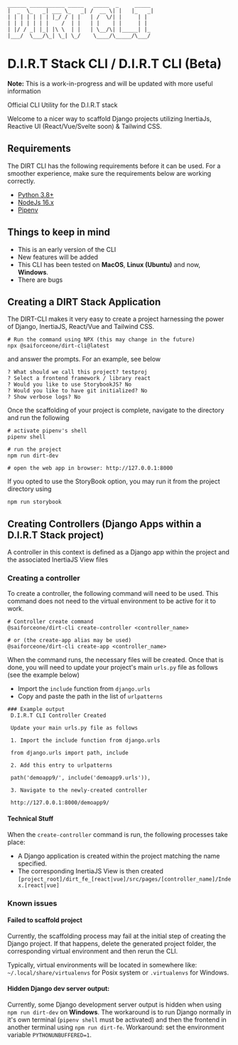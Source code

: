 ```
______ ___________ _____   _____  _     _____ 
|  _  \_   _| ___ \_   _| /  __ \| |   |_   _|
| | | | | | | |_/ / | |   | /  \/| |     | |  
| | | | | | |    /  | |   | |    | |     | |  
| |/ / _| |_| |\ \  | |   | \__/\| |_____| |_ 
|___/  \___/\_| \_| \_/    \____/\_____/\___/ 
```
# D.I.R.T Stack CLI / D.I.R.T CLI (Beta)
__Note:__ This is a work-in-progress and will be updated with more useful information

Official CLI Utility for the D.I.R.T stack

Welcome to a nicer way to scaffold Django projects utilizing InertiaJs, Reactive UI (React/Vue/Svelte soon) & Tailwind CSS.

## Requirements
The DIRT CLI has the following requirements before it can be used. For a smoother experience, make sure the requirements below are working correctly.
* [Python 3.8+](https://www.python.org/)
* [NodeJs 16.x](https://nodejs.org/en)
* [Pipenv](https://pipenv.pypa.io/en/latest/) 

## Things to keep in mind
* This is an early version of the CLI
* New features will be added
* This CLI has been tested on __MacOS__, __Linux (Ubuntu)__ and now, __Windows__.
* There are bugs

## Creating a DIRT Stack Application

The DIRT-CLI makes it very easy to create a project harnessing the power of Django, InertiaJS, React/Vue and Tailwind CSS.

```shell
# Run the command using NPX (this may change in the future)
npx @saiforceone/dirt-cli@latest
```
and answer the prompts. For an example, see below

```shell
? What should we call this project? testproj
? Select a frontend framework / library react
? Would you like to use StorybookJS? No
? Would you like to have git initialized? No
? Show verbose logs? No
```

Once the scaffolding of your project is complete, navigate to the directory and run the following
```shell
# activate pipenv's shell
pipenv shell

# run the project
npm run dirt-dev

# open the web app in browser: http://127.0.0.1:8000
```

If you opted to use the StoryBook option, you may run it from the project directory using
```shell
npm run storybook
```

## Creating Controllers (Django Apps within a D.I.R.T Stack project)

A controller in this context is defined as a Django app within the project and the associated InertiaJS View files

### Creating a controller

To create a controller, the following command will need to be used. 
This command does not need to the virtual environment to be active for it to work.

```shell
# Controller create command
@saiforceone/dirt-cli create-controller <controller_name>

# or (the create-app alias may be used)
@saiforceone/dirt-cli create-app <controller_name>
```

When the command runs, the necessary files will be created. Once that is done, you will need to update your project's main `urls.py` file as follows (see the example below)
* Import the `include` function from `django.urls`
* Copy and paste the path in the list of `urlpatterns` 

```shell
### Example output
 D.I.R.T CLI Controller Created

 Update your main urls.py file as follows

 1. Import the include function from django.urls

 from django.urls import path, include

 2. Add this entry to urlpatterns

 path('demoapp9/', include('demoapp9.urls')),

 3. Navigate to the newly-created controller

 http://127.0.0.1:8000/demoapp9/
```

#### Technical Stuff
When the `create-controller` command is run, the following processes take place:
* A Django application is created within the project matching the name specified. 
* The corresponding InertiaJS View is then created `[project_root]/dirt_fe_[react|vue]/src/pages/[controller_name]/Index.[react|vue]`

### Known issues

#### Failed to scaffold project
Currently, the scaffolding process may fail at the initial step of creating the Django project. If that happens, delete the generated project folder, the corresponding virtual environment and then rerun the CLI.

Typically, virtual environments will be located in somewhere like: `~/.local/share/virtualenvs` for Posix system or `.virtualenvs` for Windows.

#### Hidden Django dev server output: 
Currently, some Django development server output is hidden when using `npm run dirt-dev` on __Windows__. The workaround is to run Django normally in it's own terminal (`pipenv shell` must be activated) and then the frontend in another terminal using `npm run dirt-fe`. Workaround: set the environment variable `PYTHONUNBUFFERED=1`. 
